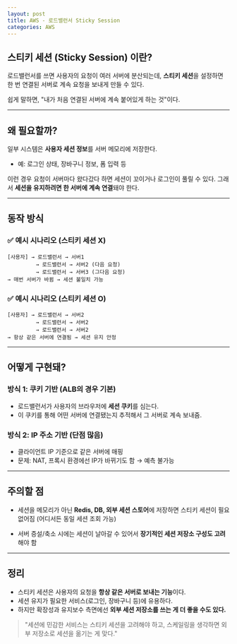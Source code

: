 ```yaml
---
layout: post
title: AWS - 로드밸런서 Sticky Session
categories: AWS
---
```



## 스티키 세션 (Sticky Session) 이란?

로드밸런서를 쓰면 사용자의 요청이 여러 서버에 분산되는데,
**스티키 세션**을 설정하면 한 번 연결된 서버로 계속 요청을 보내게 만들 수 있다.

쉽게 말하면, "내가 처음 연결된 서버에 계속 붙어있게 하는 것"이다.

---

## 왜 필요할까?

일부 시스템은 **사용자 세션 정보**를 서버 메모리에 저장한다.

* 예: 로그인 상태, 장바구니 정보, 폼 입력 등

이런 경우 요청이 서버마다 왔다갔다 하면 세션이 꼬이거나 로그인이 풀릴 수 있다.
그래서 **세션을 유지하려면 한 서버에 계속 연결**돼야 한다.

---

## 동작 방식

### ✅ 예시 시나리오 (스티키 세션 X)

```
[사용자] → 로드밸런서 → 서버1
         → 로드밸런서 → 서버2 (다음 요청)
         → 로드밸런서 → 서버3 (그다음 요청)
→ 매번 서버가 바뀜 → 세션 불일치 가능
```

### ✅ 예시 시나리오 (스티키 세션 O)

```
[사용자] → 로드밸런서 → 서버2
         → 로드밸런서 → 서버2
         → 로드밸런서 → 서버2
→ 항상 같은 서버에 연결됨 → 세션 유지 안정
```

---

## 어떻게 구현돼?

### 방식 1: **쿠키 기반** (ALB의 경우 기본)

* 로드밸런서가 사용자의 브라우저에 **세션 쿠키**를 심는다.
* 이 쿠키를 통해 어떤 서버에 연결됐는지 추적해서 그 서버로 계속 보내줌.

### 방식 2: **IP 주소 기반** (단점 많음)

* 클라이언트 IP 기준으로 같은 서버에 매핑
* 문제: NAT, 프록시 환경에선 IP가 바뀌기도 함 → 예측 불가능

---

## 주의할 점

* 세션을 메모리가 아닌 **Redis, DB, 외부 세션 스토어**에 저장하면
  스티키 세션이 필요 없어짐 (어디서든 동일 세션 조회 가능)

* 서버 증설/축소 시에는 세션이 날아갈 수 있어서 **장기적인 세션 저장소 구성도 고려**해야 함

---

## 정리

* 스티키 세션은 사용자의 요청을 **항상 같은 서버로 보내는 기능**이다.
* 세션 유지가 필요한 서비스(로그인, 장바구니 등)에 유용하다.
* 하지만 확장성과 유지보수 측면에선 **외부 세션 저장소를 쓰는 게 더 좋을 수도 있다.**

> "세션에 민감한 서비스는 스티키 세션을 고려해야 하고,
> 스케일링을 생각하면 외부 저장소로 세션을 옮기는 게 맞다."
